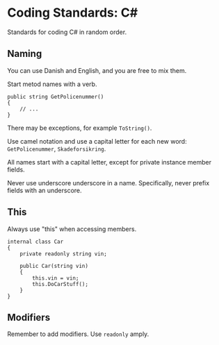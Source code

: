 # Coding Standards: C\#

Standards for coding C\# in random order.

## Naming

You can use Danish and English, and you are free to mix them.

Start metod names with a verb.  

```
public string GetPolicenummer()
{
    // ...
}
```

There may be exceptions, for example `ToString()`.

Use camel notation and use a capital letter for each new word: `GetPolicenummer`, `Skadeforsikring`.

All names start with a capital letter, except for private instance member fields.  

Never use underscore underscore in a name.  Specifically, never prefix fields with an underscore.

## This

Always use "this" when accessing members.

```
internal class Car
{
    private readonly string vin;
    
    public Car(string vin)
    {
        this.vin = vin;
        this.DoCarStuff();
    }
}
```

## Modifiers

Remember to add modifiers.  Use `readonly` amply.



